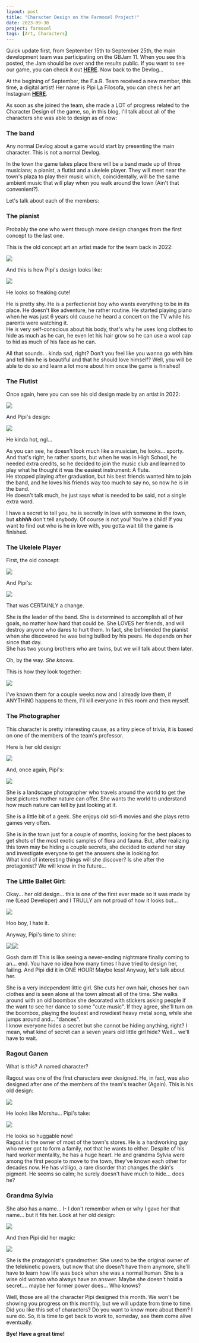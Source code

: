 ```yaml
---
layout: post
title: "Character Design on the Farmoxel Project!"
date: 2023-09-30
project: farmoxel
tags: [Art, Characters]
---  
```


Quick update first, from September 15th to September 25th, the main development team was participating on the GBJam 11. When you see this posted, the Jam should be over and the results public. If you want to see our game, you can check it out [**HERE**](https://justneki.itch.io/room-makers). Now back to the Devlog...

At the begining of September, the F.a.R. Team received a new member, this time, a digital artist! Her name is Pipi La Filosofa, you can check her art Instagram [**HERE**](https://www.instagram.com/pipi_lafilosofa/).

As soon as she joined the team, she made a LOT of progress related to the Character Design of the game, so, in this blog, I'll talk about all of the characters she was able to design as of now:

### The band

Any normal Devlog about a game would start by presenting the main character. This is not a normal Devlog.  

In the town the game takes place there will be a band made up of three musicians; a pianist, a flutist and a ukelele player. They will meet near the town's plaza to play their music which, coincidentally, will be the same ambient music that will play when you walk around the town (Ain't that convenient?).

  

Let's talk about each of the members:

### The pianist

Probably the one who went through more design changes from the first concept to the last one.  
  
This is the old concept art an artist made for the team back in 2022:

  

[![](https://blogger.googleusercontent.com/img/a/AVvXsEibwEC64n5FcntlmThZZrFy83aprXJ-e8yb0RCXzMZftKykGEyRL62vGY9o4L8bOrtpONmS4phSEYM3qe38oRdC0-hVp8c42gA4Y4gDcMS716BRDrhkO8rDqquC1lm9YxcdqcV5uNzvUA2n-IBx0-bUVs9fc7oLLJhTSVBEyytvFA3D1TDZDaSvew2MQB_f=w300-h400)](https://blogger.googleusercontent.com/img/a/AVvXsEibwEC64n5FcntlmThZZrFy83aprXJ-e8yb0RCXzMZftKykGEyRL62vGY9o4L8bOrtpONmS4phSEYM3qe38oRdC0-hVp8c42gA4Y4gDcMS716BRDrhkO8rDqquC1lm9YxcdqcV5uNzvUA2n-IBx0-bUVs9fc7oLLJhTSVBEyytvFA3D1TDZDaSvew2MQB_f)

  

And this is how Pipi's design looks like:

  

[![](https://blogger.googleusercontent.com/img/a/AVvXsEiVnRNn4MyK3qhQKZPuSJzjMXxQ7n7D4x0Vif68nl88UebOx5iD5o2BnwHFEdjHcvIfVblH668MjjmQGWtZO-OpIx8zW8QeekGRrvM4wKBd0wZTNT5v6NLPlBxdBxTPkxsSKluNOHEWwL4xTnoKOCJV4WSMpa8XVHjS3Gi3aUpDIYk-XXf9TSo7ri01bgAJ=w177-h400)](https://blogger.googleusercontent.com/img/a/AVvXsEiVnRNn4MyK3qhQKZPuSJzjMXxQ7n7D4x0Vif68nl88UebOx5iD5o2BnwHFEdjHcvIfVblH668MjjmQGWtZO-OpIx8zW8QeekGRrvM4wKBd0wZTNT5v6NLPlBxdBxTPkxsSKluNOHEWwL4xTnoKOCJV4WSMpa8XVHjS3Gi3aUpDIYk-XXf9TSo7ri01bgAJ)

  

He looks so freaking cute!

  

He is pretty shy. He is a perfectionist boy who wants everything to be in its place. He doesn't like adventure, he rather routine. He started playing piano when he was just 6 years old cause he heard a concert on the TV while his parents were watching it.  
He is very self-conscious about his body, that's why he uses long clothes to hide as much as he can, he even let his hair grow so he can use a wool cap to hid as much of his face as he can.

  

All that sounds... kinda sad, right? Don't you feel like you wanna go with him and tell him he is beautiful and that he should love himself? Well, you will be able to do so and learn a lot more about him once the game is finished!

### The Flutist

Once again, here you can see his old design made by an artist in 2022:

[![](https://blogger.googleusercontent.com/img/a/AVvXsEi5ENEXnyjnDYj_lpV8lVxvuq8qgdzqEKrzmIAngqeTK0aUFEfbYEYBZfAGOFs9EZQuQPRxXLZp3jcocS00TcDZA38xEg1nRvONlFgBFFAxWm7j3w71VEA7tCokVNlDAViD00Tq92NHz6phqren-x_BUKcyCOd2_Ix_NpERrdSGjORujYB_C1yXbLhBJGux=w275-h400)](https://blogger.googleusercontent.com/img/a/AVvXsEi5ENEXnyjnDYj_lpV8lVxvuq8qgdzqEKrzmIAngqeTK0aUFEfbYEYBZfAGOFs9EZQuQPRxXLZp3jcocS00TcDZA38xEg1nRvONlFgBFFAxWm7j3w71VEA7tCokVNlDAViD00Tq92NHz6phqren-x_BUKcyCOd2_Ix_NpERrdSGjORujYB_C1yXbLhBJGux)

And Pipi's design:

[![](https://blogger.googleusercontent.com/img/a/AVvXsEjnq3fE0rMyTx22bhRXdoeJ2CA2deM4HzLAhXKXmtq1GsZGJhMRDhulfEAQimUpucjLKMz214m3Q_8uTwYUuOwFmVophsNVTaH7cdmKR4toGIcWNRXZJ_7ICO4MYPLCjJi0lIaUQp0DUcWcyzc6S1p13d947DIiriH3xfQrNw3TSC261qKLw2ayHnR9mkY7=w155-h400)](https://blogger.googleusercontent.com/img/a/AVvXsEjnq3fE0rMyTx22bhRXdoeJ2CA2deM4HzLAhXKXmtq1GsZGJhMRDhulfEAQimUpucjLKMz214m3Q_8uTwYUuOwFmVophsNVTaH7cdmKR4toGIcWNRXZJ_7ICO4MYPLCjJi0lIaUQp0DUcWcyzc6S1p13d947DIiriH3xfQrNw3TSC261qKLw2ayHnR9mkY7)

  

He kinda hot, ngl...

  

As you can see, he doesn't look much like a musician, he looks... sporty. And that's right, he rather sports, but when he was in High School, he needed extra credits, so he decided to join the music club and learned to play what he thought it was the easiest instrument: A flute.  
He stopped playing after graduation, but his best friends wanted him to join the band, and he loves his friends way too much to say no, so now he is in the band.  
He doesn't talk much, he just says what is needed to be said, not a single extra word. 

  

I have a secret to tell you, he is secretly in love with someone in the town, but **_shhhh_** don't tell anybody. Of course is not you! You're a child! If you want to find out who is he in love with, you gotta wait till the game is finished.

### The Ukelele Player

First, the old concept:

[![](https://blogger.googleusercontent.com/img/a/AVvXsEh28UjQzQyxZaxZDmEhycXXEl6XTUSDfXgPxa05zcg7efT6eQYTuk9WeC9HI6kGwIOZuSatTlxINK2RRmkUQ0Uxmylj19eAsRY1A5ac05O8zuy-l9Jo1X9ttQg94Ppnb2QTDNK1t9_gN7epAtpvJDPolbWYdAiCmi4HbPOw5Nc2tA-aylsQHH7fg69dEV4r=w300-h400)](https://blogger.googleusercontent.com/img/a/AVvXsEh28UjQzQyxZaxZDmEhycXXEl6XTUSDfXgPxa05zcg7efT6eQYTuk9WeC9HI6kGwIOZuSatTlxINK2RRmkUQ0Uxmylj19eAsRY1A5ac05O8zuy-l9Jo1X9ttQg94Ppnb2QTDNK1t9_gN7epAtpvJDPolbWYdAiCmi4HbPOw5Nc2tA-aylsQHH7fg69dEV4r)

And Pipi's:

[![](https://blogger.googleusercontent.com/img/a/AVvXsEia7G1ZW3Re61WOKdwBgZr_kGJUgDzZtDLddihwI1M95UCZw4P-77elpD2MoYWuIrKlTsGIw_2rk53Jonqq0K1JiHQSinc94kllTZNqNAdf4c9Vgjw9ZAV97GkxwWZ5t2m4eUwYQzdGwMdW-4aki3Rr75VMeqRZMnCW_kh2RjbioEg8C-ntHqRFSeYU20N_=w175-h400)](https://blogger.googleusercontent.com/img/a/AVvXsEia7G1ZW3Re61WOKdwBgZr_kGJUgDzZtDLddihwI1M95UCZw4P-77elpD2MoYWuIrKlTsGIw_2rk53Jonqq0K1JiHQSinc94kllTZNqNAdf4c9Vgjw9ZAV97GkxwWZ5t2m4eUwYQzdGwMdW-4aki3Rr75VMeqRZMnCW_kh2RjbioEg8C-ntHqRFSeYU20N_)

  

That was CERTAINLY a change.

  

She is the leader of the band. She is determined to accomplish all of her goals, no matter how hard that could be. She LOVES her friends, and will destroy anyone who dares to hurt them. In fact, she befriended the pianist when she discovered he was being bullied by his peers. He depends on her since that day.   
She has two young brothers who are twins, but we will talk about them later.

  

Oh, by the way. _She knows._

  

  

This is how they look together:

  

[![](https://blogger.googleusercontent.com/img/a/AVvXsEjKk_h3ww3x2Cy9iLItMCnxj8T11UlvDoa6LBlczlaO4n5UKBXd44PevhfPvpsMbTID8zNSdyBchktksmio6xV55nw3ttx9WaPRG6P7p634c-C-bytAOhNZd9VGEc8nv6M25fxEG6Ssvw-Zpu0GO9MMNxfCaqg7GMfE3RPs-bMPcOnVai3D-3Zv3hYLRI76=w382-h400)](https://blogger.googleusercontent.com/img/a/AVvXsEjKk_h3ww3x2Cy9iLItMCnxj8T11UlvDoa6LBlczlaO4n5UKBXd44PevhfPvpsMbTID8zNSdyBchktksmio6xV55nw3ttx9WaPRG6P7p634c-C-bytAOhNZd9VGEc8nv6M25fxEG6Ssvw-Zpu0GO9MMNxfCaqg7GMfE3RPs-bMPcOnVai3D-3Zv3hYLRI76)

  

I've known them for a couple weeks now and I already love them, if ANYTHING happens to them, I'll kill everyone in this room and then myself.

### The Photographer

This character is pretty interesting cause, as a tiny piece of trivia, it is based on one of the members of the team's professor.

  

Here is her old design:

[![](https://blogger.googleusercontent.com/img/a/AVvXsEg0okhJ6PQyC-ceGjlWlcJr35toLXk4kyKSoOV4BaqHDDmAlF2zgDUhI1DdOzyb63LxbKMlfSZCEugGS4vv1QA6d3vqUrFrp6EEs5S3CXb7qX0p3J8bFdX8tvBBHMtWVetFwuKav-uXk6auhWJav4r5m5cyw5vG5hVR5oGDcuG8VccBE7ukicE-ESX7DMJD=w300-h400)](https://blogger.googleusercontent.com/img/a/AVvXsEg0okhJ6PQyC-ceGjlWlcJr35toLXk4kyKSoOV4BaqHDDmAlF2zgDUhI1DdOzyb63LxbKMlfSZCEugGS4vv1QA6d3vqUrFrp6EEs5S3CXb7qX0p3J8bFdX8tvBBHMtWVetFwuKav-uXk6auhWJav4r5m5cyw5vG5hVR5oGDcuG8VccBE7ukicE-ESX7DMJD)

And, once again, Pipi's:

[![](https://blogger.googleusercontent.com/img/a/AVvXsEj6KETqg8dT8Yb-Oy-ZLKM96JIUYTgmDs0cHPlnzuPOpzJi6qFWqUmYFG0WYmFfa_yRmQx_L2Yenb3PcUg-_9wWaAhi2iVG6yKsZBpmQceafHN-jDxw1iMzy9YA71QBrh38er5RJh-yf13roligYnV0BMtptoPKpkV_BuTHrrgQnKlZGvJTFm7C6HII3lir=w187-h400)](https://blogger.googleusercontent.com/img/a/AVvXsEj6KETqg8dT8Yb-Oy-ZLKM96JIUYTgmDs0cHPlnzuPOpzJi6qFWqUmYFG0WYmFfa_yRmQx_L2Yenb3PcUg-_9wWaAhi2iVG6yKsZBpmQceafHN-jDxw1iMzy9YA71QBrh38er5RJh-yf13roligYnV0BMtptoPKpkV_BuTHrrgQnKlZGvJTFm7C6HII3lir)

She is a landscape photographer who travels around the world to get the best pictures mother nature can offer. She wants the world to understand how much nature can tell by just looking at it.

She is a little bit of a geek. She enjoys old sci-fi movies and she plays retro games very often.

She is in the town just for a couple of months, looking for the best places to get shots of the most exotic samples of flora and fauna. But, after realizing this town may be hiding a couple secrets, she decided to extend her stay and investigate everyone to get the answers she is looking for.  
What kind of interesting things will she discover? Is she after the protagonist? We will know in the future...

  

### The Little Ballet Girl:

Okay... her old design... this is one of the first ever made so it was made by me (Lead Developer) and I TRULLY am not proud of how it looks but...  

[![](https://blogger.googleusercontent.com/img/a/AVvXsEjwyV4CXtuc7DkRyhjQ2__YuTQhbt5oaWiNw1RpsZDHg9AZnMdVFswm-3piknMnLkI5S7Aw0DXMdErWbBwK6l6sssNhU8-yibY7AALfmq7pWMHq4YaLyzYy7bC2TxOTp6CPaJ-n2c8hRumECsgjRG1nJFX0eSOX0I08M8liTEFhAvAQf2TFdephgNRpNf-d=w237-h400)](https://blogger.googleusercontent.com/img/a/AVvXsEjwyV4CXtuc7DkRyhjQ2__YuTQhbt5oaWiNw1RpsZDHg9AZnMdVFswm-3piknMnLkI5S7Aw0DXMdErWbBwK6l6sssNhU8-yibY7AALfmq7pWMHq4YaLyzYy7bC2TxOTp6CPaJ-n2c8hRumECsgjRG1nJFX0eSOX0I08M8liTEFhAvAQf2TFdephgNRpNf-d)

Hoo boy, I hate it.  
  
Anyway, Pipi's time to shine:

[](https://blogger.googleusercontent.com/img/a/AVvXsEiAs248_5OKbx0o6_VtP0wYdCcYhlxb5WkAvYhQ6VbMJDKuAqOSArrVCRBebYZ7YRTIuPf7ddFIXW4TKsLRyQhG7VLrbiiA65LzjDXg47tBTzc3FWTanlcC3FJJyAskgm1I39tPQmzJDNpdc29MgQPaAdoi8kxq5HMhxs_wC38nHrq_nQxayNWBHJSNLTqH)

![](https://blogger.googleusercontent.com/img/a/AVvXsEiAs248_5OKbx0o6_VtP0wYdCcYhlxb5WkAvYhQ6VbMJDKuAqOSArrVCRBebYZ7YRTIuPf7ddFIXW4TKsLRyQhG7VLrbiiA65LzjDXg47tBTzc3FWTanlcC3FJJyAskgm1I39tPQmzJDNpdc29MgQPaAdoi8kxq5HMhxs_wC38nHrq_nQxayNWBHJSNLTqH=w235-h400)[![](https://blogger.googleusercontent.com/img/a/AVvXsEiG5iOf4hxAhtrjNRifS8BaxLl0BTwFWH6WiNqbJO7OfLfnQJLBGHb85XdVxti6KJRQi4bAg4SA5bafE9TIIlEF9jaXZXbmDYO-a0y1zAyr5HaIeuEjJHWeBxxBTFvAXXn997jhlSScHOR5V6W-LZ8Jcl_7-BbqIRv0jW5YVsIe-QifAPy_RmUCfHkkFJaU=w235-h400)](https://blogger.googleusercontent.com/img/a/AVvXsEiG5iOf4hxAhtrjNRifS8BaxLl0BTwFWH6WiNqbJO7OfLfnQJLBGHb85XdVxti6KJRQi4bAg4SA5bafE9TIIlEF9jaXZXbmDYO-a0y1zAyr5HaIeuEjJHWeBxxBTFvAXXn997jhlSScHOR5V6W-LZ8Jcl_7-BbqIRv0jW5YVsIe-QifAPy_RmUCfHkkFJaU)

  
Gosh darn it! This is like seeing a never-ending nightmare finally coming to an... end. You have no idea how many times I have tried to design her, failing. And Pipi did it in ONE HOUR! Maybe less! Anyway, let's talk about her.  
  
She is a very independent little girl. She cuts her own hair, choses her own clothes and is seen alone at the town almost all of the time. She walks around with an old boombox she decorated with stickers asking people if the want to see her dance to some "cute music". If they agree, she'll turn on the boombox, playing the loudest and rowdiest heavy metal song, while she jumps around and... "dances".  
I know everyone hides a secret but she cannot be hiding anything, right? I mean, what kind of secret can a seven years old little girl hide? Well... we'll have to wait.  

### Ragout Ganen

What is this? A named character?

Ragout was one of the first characters ever designed. He, in fact, was also designed after one of the members of the team's teacher (Again). This is his old design:

[![](https://blogger.googleusercontent.com/img/a/AVvXsEi59z7bH2QkXeu8ZksjXwsRQyzs9ksru08uKrLiTrEGmiTnIaOKYizwfSKcuUU99yL-sG9uo67B0huY0XOY3-mGplmsCpAd9REMcjOnqih14EowEbVDnKTC8pikbMtj-sNHSZrn0poPGEgEINmlksrCEXI4YN-RqWL32uDVHgHu3snP1hrGnw7nXbtBXFxN=w300-h400)](https://blogger.googleusercontent.com/img/a/AVvXsEi59z7bH2QkXeu8ZksjXwsRQyzs9ksru08uKrLiTrEGmiTnIaOKYizwfSKcuUU99yL-sG9uo67B0huY0XOY3-mGplmsCpAd9REMcjOnqih14EowEbVDnKTC8pikbMtj-sNHSZrn0poPGEgEINmlksrCEXI4YN-RqWL32uDVHgHu3snP1hrGnw7nXbtBXFxN)

He looks like Morshu... Pipi's take:

[![](https://blogger.googleusercontent.com/img/a/AVvXsEhXKfiXwS21AhDJOIm3G3fi74JLM3dxAgxGb8vWVNtNBbedPgHbm7isUlPPQc3K7-nBf4srTceyatU7ShJU9ejURXqMzeyBv6Xy4tHcd__npxnBoJHoANyf8skuYjOX46z4uVVvRJhxSh_ttNJ_1MLA4CqVJDEoA0jh8rY_DMnkq4yX6cBzJsrHQAqQnV2E=w202-h400)](https://blogger.googleusercontent.com/img/a/AVvXsEhXKfiXwS21AhDJOIm3G3fi74JLM3dxAgxGb8vWVNtNBbedPgHbm7isUlPPQc3K7-nBf4srTceyatU7ShJU9ejURXqMzeyBv6Xy4tHcd__npxnBoJHoANyf8skuYjOX46z4uVVvRJhxSh_ttNJ_1MLA4CqVJDEoA0jh8rY_DMnkq4yX6cBzJsrHQAqQnV2E)

He looks so huggable now!  
Ragout is the owner of most of the town's stores. He is a hardworking guy who never got to form a family, not that he wants to either. Despite of his hard worker mentality, he has a huge heart. He and grandma Sylvia were among the first people to move to the town, they've known each other for decades now. He has vitiligo, a rare disorder that changes the skin's pigment. He seems so calm; he surely doesn't have much to hide... does he?  

### Grandma Sylvia

She also has a name... I- I don't remember when or why I gave her that name... but it fits her. Look at her old design:

[![](https://blogger.googleusercontent.com/img/a/AVvXsEiaPcZSMIZr0YpJks5wowCvbl5xVEWHKnGdpkKZbgcjbi3CnuQVF479ROACP9hyd3nbY7DfOFAJO9dCAsO4Ami0ra98HjU5_uF3iBASPsRsgsr44REcCJbH4Dr_ZH-7xmhnUZsLFDi683-x1sml05t-fJGRHRIYM-1qcViXPKqIkdFrCv0mKbFFPANMddDe=w300-h400)](https://blogger.googleusercontent.com/img/a/AVvXsEiaPcZSMIZr0YpJks5wowCvbl5xVEWHKnGdpkKZbgcjbi3CnuQVF479ROACP9hyd3nbY7DfOFAJO9dCAsO4Ami0ra98HjU5_uF3iBASPsRsgsr44REcCJbH4Dr_ZH-7xmhnUZsLFDi683-x1sml05t-fJGRHRIYM-1qcViXPKqIkdFrCv0mKbFFPANMddDe)

And then Pipi did her magic:

[![](https://blogger.googleusercontent.com/img/a/AVvXsEhS9_JLYsdIN_X0f7xo7KzKXUH3H3OWKLwtl4yS-81RwQhwyTP4U9an-kSIqXqoec5W7pO9YhCqjyvqJo3HjwSwgrVyVd0B4F0YWNe1AZLEyAytX1Gx3YB8ZFetGvILqWEf2eSzHspGb6JOQIuVGQJIvrtROHSLSX8dxim6Qh1rgblzAJqGcrZZFGgPjwxh=w180-h400)](https://blogger.googleusercontent.com/img/a/AVvXsEhS9_JLYsdIN_X0f7xo7KzKXUH3H3OWKLwtl4yS-81RwQhwyTP4U9an-kSIqXqoec5W7pO9YhCqjyvqJo3HjwSwgrVyVd0B4F0YWNe1AZLEyAytX1Gx3YB8ZFetGvILqWEf2eSzHspGb6JOQIuVGQJIvrtROHSLSX8dxim6Qh1rgblzAJqGcrZZFGgPjwxh)

She is the protagonist's grandmother. She used to be the original owner of the telekinetic powers, but now that she doesn't have them anymore, she'll have to learn how life was back when she was a normal human. She is a wise old woman who always have an answer. Maybe she doesn't hold a secret.... maybe her former power does... Who knows?

  

Well, those are all the character Pipi designed this month. We won't be showing you progress on this monthly, but we will update from time to time. Did you like this set of characters? Do you want to know more about them? I sure do. So, it is time to get back to work to, someday, see them come alive eventually.

  
**Bye! Have a great time!**